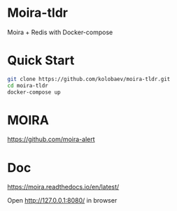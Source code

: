 # Moira-tldr
Moira + Redis with Docker-compose

# Quick Start
```sh
git clone https://github.com/kolobaev/moira-tldr.git
cd moira-tldr
docker-compose up
```

# MOIRA
https://github.com/moira-alert

# Doc
https://moira.readthedocs.io/en/latest/

Open http://127.0.0.1:8080/ in browser
